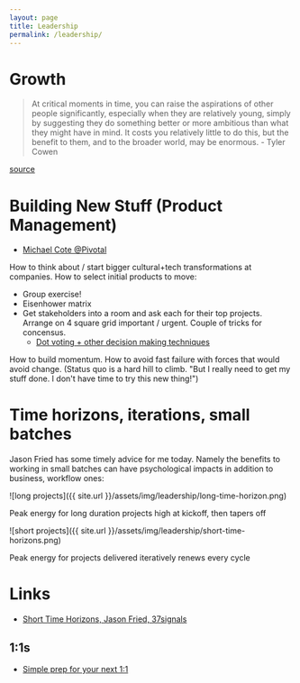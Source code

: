 ```yaml
---
layout: page
title: Leadership
permalink: /leadership/
---
```


# Growth

> At critical moments in time, you can raise the aspirations of other people significantly, especially when they are relatively young, simply by suggesting they do something better or more ambitious than what they might have in mind.  It costs you relatively little to do this, but the benefit to them, and to the broader world, may be enormous. - Tyler Cowen

[source](https://marginalrevolution.com/marginalrevolution/2018/10/high-return-activity-raising-others-aspirations.html)

# Building New Stuff (Product Management)

- [Michael Cote @Pivotal](https://medium.com/@cote/a-small-series-of-projects-d6107c3d9d3e)

How to think about / start bigger cultural+tech transformations at companies. How to select initial products to move:
- Group exercise!
- Eisenhower matrix
- Get stakeholders into a room and ask each for their top projects. Arrange on 4 square grid important / urgent. Couple of tricks for concensus.
  - [Dot voting + other decision making techniques](https://content.pivotal.io/blog/6-decision-making-techniques-all-product-managers-should-know#f923)

How to build momentum. How to avoid fast failure with forces that would avoid change. (Status quo is a hard hill to climb. "But I really need to get my stuff done. I don't have time to try this new thing!")

# Time horizons, iterations, small batches

Jason Fried has some timely advice for me today. Namely the benefits to working in small batches can have psychological impacts in addition to business, workflow ones:

![long projects]({{ site.url }}/assets/img/leadership/long-time-horizon.png)

Peak energy for long duration projects high at kickoff, then tapers off

![short projects]({{ site.url }}/assets/img/leadership/short-time-horizons.png)

Peak energy for projects delivered iteratively renews every cycle

# Links

- [Short Time Horizons, Jason Fried, 37signals](https://m.signalvnoise.com/short-time-horizons-keep-it-fresh-eef462d4ca50)

## 1:1s

- [Simple prep for your next 1:1](https://m.signalvnoise.com/managers-youre-not-prepared-for-your-one-on-one-meetings-here-s-what-to-do-163b1812904b)

